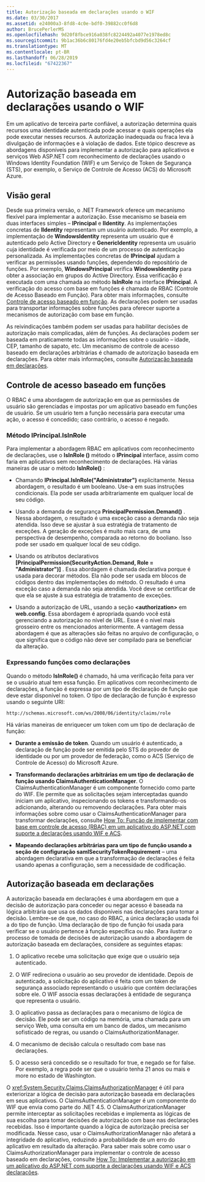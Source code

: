 ```yaml
---
title: Autorização baseada em declarações usando o WIF
ms.date: 03/30/2017
ms.assetid: e24000a3-8fd8-4c0e-bdf0-39882cc0f6d8
author: BrucePerlerMS
ms.openlocfilehash: 9d20f8fbce916a038fc8224492a4077e1978ed8c
ms.sourcegitcommit: 9b1ac36b6c80176fd4e20eb5bfcbd9d56c3264cf
ms.translationtype: MT
ms.contentlocale: pt-BR
ms.lasthandoff: 06/28/2019
ms.locfileid: "67422367"
---
```

# <a name="claims-based-authorization-using-wif"></a>Autorização baseada em declarações usando o WIF
Em um aplicativo de terceira parte confiável, a autorização determina quais recursos uma identidade autenticada pode acessar e quais operações ela pode executar nesses recursos. A autorização inadequada ou fraca leva à divulgação de informações e à violação de dados. Este tópico descreve as abordagens disponíveis para implementar a autorização para aplicativos e serviços Web ASP.NET com reconhecimento de declarações usando o Windows Identity Foundation (WIF) e um Serviço de Token de Segurança (STS), por exemplo, o Serviço de Controle de Acesso (ACS) do Microsoft Azure.  
  
## <a name="overview"></a>Visão geral  
 Desde sua primeira versão, o .NET Framework oferece um mecanismo flexível para implementar a autorização. Esse mecanismo se baseia em duas interfaces simples – **IPrincipal** e **IIdentity**. As implementações concretas de **IIdentity** representam um usuário autenticado. Por exemplo, a implementação de **WindowsIdentity** representa um usuário que é autenticado pelo Active Directory e **GenericIdentity** representa um usuário cuja identidade é verificada por meio de um processo de autenticação personalizada. As implementações concretas de **IPrincipal** ajudam a verificar as permissões usando funções, dependendo do repositório de funções. Por exemplo, **WindowsPrincipal** verifica **WindowsIdentity** para obter a associação em grupos do Active Directory. Essa verificação é executada com uma chamada ao método **IsInRole** na interface **IPrincipal**. A verificação do acesso com base em funções é chamada de RBAC (Controle de Acesso Baseado em Função). Para obter mais informações, consulte [Controle de acesso baseado em função](../../../docs/framework/security/claims-based-authorization-using-wif.md#BKMK_1).  As declarações podem ser usadas para transportar informações sobre funções para oferecer suporte a mecanismos de autorização com base em função.  
  
 As reivindicações também podem ser usadas para habilitar decisões de autorização mais complicadas, além de funções. As declarações podem ser baseada em praticamente todas as informações sobre o usuário – idade, CEP, tamanho de sapato, etc. Um mecanismo de controle de acesso baseado em declarações arbitrárias é chamado de autorização baseada em declarações. Para obter mais informações, consulte [Autorização baseada em declarações](../../../docs/framework/security/claims-based-authorization-using-wif.md#BKMK_2).  
  
<a name="BKMK_1"></a>   
## <a name="role-based-access-control"></a>Controle de acesso baseado em funções  
 O RBAC é uma abordagem de autorização em que as permissões de usuário são gerenciadas e impostas por um aplicativo baseado em funções de usuário. Se um usuário tem a função necessária para executar uma ação, o acesso é concedido; caso contrário, o acesso é negado.  
  
### <a name="iprincipalisinrole-method"></a>Método IPrincipal.IsInRole  
 Para implementar a abordagem RBAC em aplicativos com reconhecimento de declarações, use o **IsInRole ()** método o **IPrincipal** interface, assim como faria em aplicativos sem reconhecimento de declarações. Há várias maneiras de usar o método **IsInRole()** :  
  
- Chamando **IPrincipal.IsInRole("Administrator")** explicitamente. Nessa abordagem, o resultado é um booleano. Use-a em suas instruções condicionais. Ela pode ser usada arbitrariamente em qualquer local de seu código.  
  
- Usando a demanda de segurança **PrincipalPermission.Demand()** . Nessa abordagem, o resultado é uma exceção caso a demanda não seja atendida. Isso deve se ajustar à sua estratégia de tratamento de exceções. A geração de exceções é muito mais cara, de uma perspectiva de desempenho, comparada ao retorno do booliano. Isso pode ser usado em qualquer local de seu código.  
  
- Usando os atributos declarativos **[PrincipalPermission(SecurityAction.Demand, Role = "Administrator")]** . Essa abordagem é chamada declarativa porque é usada para decorar métodos. Ela não pode ser usada em blocos de códigos dentro das implementações do método. O resultado é uma exceção caso a demanda não seja atendida. Você deve se certificar de que ela se ajuste à sua estratégia de tratamento de exceções.  
  
- Usando a autorização de URL, usando a seção **\<authorization>** em **web.config**. Essa abordagem é apropriada quando você está gerenciando a autorização no nível de URL. Esse é o nível mais grosseiro entre os mencionados anteriormente. A vantagem dessa abordagem é que as alterações são feitas no arquivo de configuração, o que significa que o código não deve ser compilado para se beneficiar da alteração.  
  
### <a name="expressing-roles-as-claims"></a>Expressando funções como declarações  
 Quando o método **IsInRole()** é chamado, há uma verificação feita para ver se o usuário atual tem essa função. Em aplicativos com reconhecimento de declarações, a função é expressa por um tipo de declaração de função que deve estar disponível no token. O tipo de declaração de função é expresso usando o seguinte URI:  
  
 `http://schemas.microsoft.com/ws/2008/06/identity/claims/role`
  
 Há várias maneiras de enriquecer um token com um tipo de declaração de função:  
  
- **Durante a emissão de token**. Quando um usuário é autenticado, a declaração de função pode ser emitida pelo STS do provedor de identidade ou por um provedor de federação, como o ACS (Serviço de Controle de Acesso) do Microsoft Azure.  
  
- **Transformando declarações arbitrárias em um tipo de declaração de função usando ClaimsAuthenticationManager**. O ClaimsAuthenticationManager é um componente fornecido como parte do WIF. Ele permite que as solicitações sejam interceptadas quando iniciam um aplicativo, inspecionando os tokens e transformando-os adicionando, alterando ou removendo declarações. Para obter mais informações sobre como usar o ClaimsAuthenticationManager para transformar declarações, consulte [How To: Função de implementar com base em controle de acesso (RBAC) em um aplicativo do ASP.NET com suporte a declarações usando WIF e ACS](https://go.microsoft.com/fwlink/?LinkID=247445).  
  
- **Mapeando declarações arbitrárias para um tipo de função usando a seção de configuração samlSecurityTokenRequirement** – uma abordagem declarativa em que a transformação de declarações é feita usando apenas a configuração, sem a necessidade de codificação.  
  
<a name="BKMK_2"></a>   
## <a name="claims-based-authorization"></a>Autorização baseada em declarações  
 A autorização baseada em declarações é uma abordagem em que a decisão de autorização para conceder ou negar acesso é baseada na lógica arbitrária que usa os dados disponíveis nas declarações para tomar a decisão. Lembre-se de que, no caso do RBAC, a única declaração usada foi a do tipo de função. Uma declaração de tipo de função foi usada para verificar se o usuário pertence à função específica ou não. Para ilustrar o processo de tomada de decisões de autorização usando a abordagem de autorização baseada em declarações, considere as seguintes etapas:  
  
1. O aplicativo recebe uma solicitação que exige que o usuário seja autenticado.  
  
2. O WIF redireciona o usuário ao seu provedor de identidade. Depois de autenticado, a solicitação do aplicativo é feita com um token de segurança associado representando o usuário que contém declarações sobre ele. O WIF associa essas declarações à entidade de segurança que representa o usuário.  
  
3. O aplicativo passa as declarações para o mecanismo de lógica de decisão. Ele pode ser um código na memória, uma chamada para um serviço Web, uma consulta em um banco de dados, um mecanismo sofisticado de regras, ou usando o ClaimsAuthorizationManager.  
  
4. O mecanismo de decisão calcula o resultado com base nas declarações.  
  
5. O acesso será concedido se o resultado for true, e negado se for false. Por exemplo, a regra pode ser que o usuário tenha 21 anos ou mais e more no estado de Washington.  
  
 O <xref:System.Security.Claims.ClaimsAuthorizationManager> é útil para exteriorizar a lógica de decisão para autorização baseada em declarações em seus aplicativos. O ClaimsAuthenticationManager é um componente do WIF que envia como parte do .NET 4.5. O ClaimsAuthorizationManager permite interceptar as solicitações recebidas e implementa as lógicas de sua escolha para tomar decisões de autorização com base nas declarações recebidas. Isso é importante quando a lógica de autorização precisa ser modificada. Nesse caso, usar o ClaimsAuthorizationManager não afetará a integridade do aplicativo, reduzindo a probabilidade de um erro do aplicativo em resultado da alteração. Para saber mais sobre como usar o ClaimsAuthorizationManager para implementar o controle de acesso baseado em declarações, consulte [How To: Implementar a autorização em um aplicativo do ASP.NET com suporte a declarações usando WIF e ACS declarações](https://go.microsoft.com/fwlink/?LinkID=247446).
